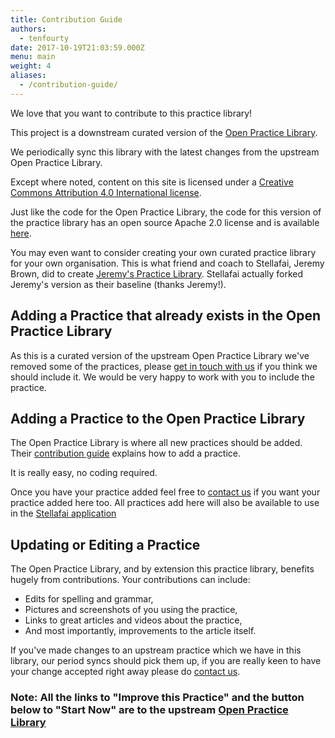 ```yaml
---
title: Contribution Guide
authors:
  - tenfourty
date: 2017-10-19T21:03:59.000Z
menu: main
weight: 4
aliases:
  - /contribution-guide/
---
```


We love that you want to contribute to this practice library!

This project is a downstream curated version of the [Open Practice Library](https://openpracticelibrary.com/).

We periodically sync this library with the latest changes from the upstream Open Practice Library.

Except where noted, content on this site is licensed under a [Creative Commons Attribution 4.0 International license](https://creativecommons.org/licenses/by-sa/4.0/).

Just like the code for the Open Practice Library, the code for this version of the practice library has an open source Apache 2.0 license and is available [here](https://github.com/stellafai/practicelibrary).

You may even want to consider creating your own curated practice library for your own organisation. This is what friend and coach to Stellafai, Jeremy Brown, did to create [Jeremy's Practice Library](https://www.jeremybrown.tech/practicelibrary/). Stellafai actually forked Jeremy's version as their baseline (thanks Jeremy!).

## Adding a Practice that already exists in the Open Practice Library

As this is a curated version of the upstream Open Practice Library we've removed some of the practices, please [get in touch with us](https://www.stellafai.com/contact/) if you think we should include it. We would be very happy to work with you to include the practice.

## Adding a Practice to the Open Practice Library

The Open Practice Library is where all new practices should be added. Their [contribution guide](https://openpracticelibrary.com/page/contribution-guide/) explains how to add a practice.

It is really easy, no coding required.

Once you have your practice added feel free to [contact us](https://www.stellafai.com/contact/) if you want your practice added here too. All practices add here will also be available to use in the [Stellafai application](https://app.stellafai.com)

## Updating or Editing a Practice

The Open Practice Library, and by extension this practice library, benefits hugely from contributions. Your contributions can include:
- Edits for spelling and grammar,
- Pictures and screenshots of you using the practice,
- Links to great articles and videos about the practice,
- And most importantly, improvements to the article itself.

If you've made changes to an upstream practice which we have in this library, our period syncs should pick them up, if you are really keen to have your change accepted right away please do [contact us](https://www.stellafai.com/contact/).

### Note: All the links to "Improve this Practice" and the button below to "Start Now" are to the upstream [Open Practice Library](https://openpracticelibrary.com/)
